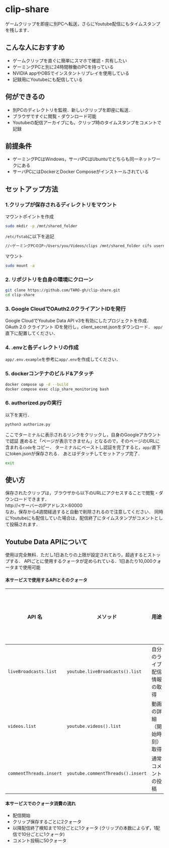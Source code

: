 # clip-share
ゲームクリップを即座に別PCへ転送，さらにYoutube配信にもタイムスタンプを残します．

## こんな人におすすめ
- ゲームクリップを直ぐに簡単にスマホで確認・共有したい
- ゲーミングPCと別に24時間稼働のPCを持っている
- NVIDIA appやOBSでインスタントリプレイを使用している
- 記録用にYoutubeにも配信している

## 何ができるの
- 別PCのディレクトリを監視．新しいクリップを即座に転送．
- ブラウザですぐに閲覧・ダウンロード可能
- Youtubeの配信アーカイブにも，クリップ時のタイムスタンプをコメントで記録

## 前提条件
- ゲーミングPCはWindows，サーバPCはUbuntuでどちらも同一ネットワークにある
- サーバPCにはDockerとDocker Composeがインストールされている

## セットアップ方法
### 1.クリップが保存されるディレクトリをマウント
マウントポイントを作成
```bash
sudo mkdir -p /mnt/shared_folder
```
`/etc/fstab`に以下を追記
```bash
//<ゲーミングPCのIP>/Users/you/Videos/clips /mnt/shared_folder cifs username=<Microsoftアカウントのユーザ名>,password=<Microsoftアカウントのパスワード>,uid=1000,gid=1000,iocharset=utf8 0 0
```
マウント
```bash
sudo mount -a
```

### 2. リポジトリを自身の環境にクローン
```bash
git clone https://github.com/TARO-gh/clip-share.git
cd clip-share
```

### 3. Google CloudでOAuth2.0クライアントIDを発行
Google CloudでYoutube Data API v3を有効にしたプロジェクトを作成．
OAuth 2.0 クライアント IDを発行し，client_secret.jsonをダウンロード．
`app/`直下に配置してください．

### 4. .envと各ディレクトリの作成
`app/.env.example`を参考に`app/.env`を作成してください．

### 5. dockerコンテナのビルド&アタッチ
```bash
docker compose up -d --build
docker compose exec clip_share_monitoring bash
```
### 6. authorized.pyの実行
以下を実行．
```bash
python3 authorize.py
```
ここでターミナルに表示されるリンクをクリックし，自身のGoogleアカウントで認証
進めると「ページが表示できません」となるので，そのページのURLに含まれる`code`をコピー．
ターミナルにペーストし認証を完了すると，`app/`直下にtoken.jsonが保存される．
あとはデタッチしてセットアップ完了．
```bash
exit
```

## 使い方
保存されたクリップは，ブラウザから以下のURLにアクセスすることで閲覧・ダウンロードできます．  
http://<サーバーのIPアドレス>:60000  
なお，保存から4週間経過すると自動で削除されるので注意してください．
同時にYoutubeにも配信していた場合は，配信終了にタイムスタンプがコメントとして投稿されます．

## Youtube Data APIについて
使用は完全無料．ただし1日あたりの上限が設定されており，超過するとストップする．
APIごとに使用するクォータが定められている．1日あたり10,000クォータまで使用可能

#### 本サービスで使用するAPIとそのクォータ

| API 名                                 | メソッド                       | 用途                                      | クォータコスト |
|----------------------------------------|--------------------------------|------------------------------------------|----------------|
| `liveBroadcasts.list`                  | `youtube.liveBroadcasts().list`| 自分のライブ配信情報の取得                 | 1              |
| `videos.list`                          | `youtube.videos().list`        | 動画の詳細（開始時刻）取得                 | 1              |
| `commentThreads.insert`                | `youtube.commentThreads().insert`| 通常コメントの投稿                      | 50             |

#### 本サービスでのクォータ消費の流れ
- 配信開始
- クリップ保存するごとに2クォータ
- 以降配信終了検知まで10分ごとに1クォータ (クリップの本数によらず，1配信で10分ごとに1クォータ)
- コメント投稿に50クォータ
